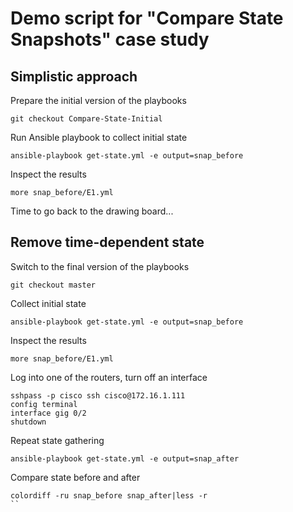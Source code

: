# Demo script for "Compare State Snapshots" case study

## Simplistic approach

Prepare the initial version of the playbooks
```
git checkout Compare-State-Initial
```
Run Ansible playbook to collect initial state
```
ansible-playbook get-state.yml -e output=snap_before
```
Inspect the results
```
more snap_before/E1.yml
```
Time to go back to the drawing board...

## Remove time-dependent state

Switch to the final version of the playbooks
```
git checkout master
```
Collect initial state
```
ansible-playbook get-state.yml -e output=snap_before
```
Inspect the results
```
more snap_before/E1.yml
```
Log into one of the routers, turn off an interface
```
sshpass -p cisco ssh cisco@172.16.1.111
config terminal
interface gig 0/2
shutdown
```
Repeat state gathering
```
ansible-playbook get-state.yml -e output=snap_after
```
Compare state before and after
```
colordiff -ru snap_before snap_after|less -r
``